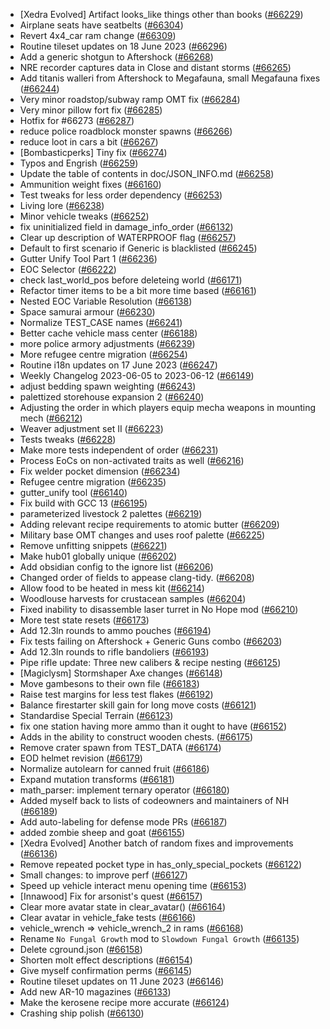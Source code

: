 * [Xedra Evolved] Artifact looks_like things other than books ([#66229](https://github.com/CleverRaven/Cataclysm-DDA/pull/66229))
* Airplane seats have seatbelts ([#66304](https://github.com/CleverRaven/Cataclysm-DDA/pull/66304))
* Revert 4x4_car ram change ([#66309](https://github.com/CleverRaven/Cataclysm-DDA/pull/66309))
* Routine tileset updates on 18 June 2023 ([#66296](https://github.com/CleverRaven/Cataclysm-DDA/pull/66296))
* Add a generic shotgun to Aftershock ([#66268](https://github.com/CleverRaven/Cataclysm-DDA/pull/66268))
* NRE recorder captures data in Close and distant storms ([#66265](https://github.com/CleverRaven/Cataclysm-DDA/pull/66265))
* Add titanis walleri from Aftershock to Megafauna, small Megafauna fixes ([#66244](https://github.com/CleverRaven/Cataclysm-DDA/pull/66244))
* Very minor roadstop/subway ramp OMT fix ([#66284](https://github.com/CleverRaven/Cataclysm-DDA/pull/66284))
* Very minor pillow fort fix ([#66285](https://github.com/CleverRaven/Cataclysm-DDA/pull/66285))
* Hotfix for #66273 ([#66287](https://github.com/CleverRaven/Cataclysm-DDA/pull/66287))
* reduce police roadblock monster spawns ([#66266](https://github.com/CleverRaven/Cataclysm-DDA/pull/66266))
* reduce loot in cars a bit ([#66267](https://github.com/CleverRaven/Cataclysm-DDA/pull/66267))
* [Bombasticperks] Tiny fix ([#66274](https://github.com/CleverRaven/Cataclysm-DDA/pull/66274))
* Typos and Engrish ([#66259](https://github.com/CleverRaven/Cataclysm-DDA/pull/66259))
* Update the table of contents in doc/JSON_INFO.md ([#66258](https://github.com/CleverRaven/Cataclysm-DDA/pull/66258))
* Ammunition weight fixes ([#66160](https://github.com/CleverRaven/Cataclysm-DDA/pull/66160))
* Test tweaks for less order dependency ([#66253](https://github.com/CleverRaven/Cataclysm-DDA/pull/66253))
* Living lore ([#66238](https://github.com/CleverRaven/Cataclysm-DDA/pull/66238))
* Minor vehicle tweaks ([#66252](https://github.com/CleverRaven/Cataclysm-DDA/pull/66252))
* fix uninitialized field in damage_info_order ([#66132](https://github.com/CleverRaven/Cataclysm-DDA/pull/66132))
* Clear up description of WATERPROOF flag ([#66257](https://github.com/CleverRaven/Cataclysm-DDA/pull/66257))
* Default to first scenario if Generic is blacklisted ([#66245](https://github.com/CleverRaven/Cataclysm-DDA/pull/66245))
* Gutter Unify Tool Part 1 ([#66236](https://github.com/CleverRaven/Cataclysm-DDA/pull/66236))
* EOC Selector ([#66222](https://github.com/CleverRaven/Cataclysm-DDA/pull/66222))
* check last_world_pos before deleteing world ([#66171](https://github.com/CleverRaven/Cataclysm-DDA/pull/66171))
* Refactor timer items to be a bit more time based ([#66161](https://github.com/CleverRaven/Cataclysm-DDA/pull/66161))
* Nested EOC Variable Resolution ([#66138](https://github.com/CleverRaven/Cataclysm-DDA/pull/66138))
* Space samurai armour ([#66230](https://github.com/CleverRaven/Cataclysm-DDA/pull/66230))
* Normalize TEST_CASE names ([#66241](https://github.com/CleverRaven/Cataclysm-DDA/pull/66241))
* Better cache vehicle mass center ([#66188](https://github.com/CleverRaven/Cataclysm-DDA/pull/66188))
* more police armory adjustments ([#66239](https://github.com/CleverRaven/Cataclysm-DDA/pull/66239))
* More refugee centre migration ([#66254](https://github.com/CleverRaven/Cataclysm-DDA/pull/66254))
* Routine i18n updates on 17 June 2023 ([#66247](https://github.com/CleverRaven/Cataclysm-DDA/pull/66247))
* Weekly Changelog 2023-06-05 to 2023-06-12 ([#66149](https://github.com/CleverRaven/Cataclysm-DDA/pull/66149))
* adjust bedding spawn weighting ([#66243](https://github.com/CleverRaven/Cataclysm-DDA/pull/66243))
* palettized storehouse expansion 2 ([#66240](https://github.com/CleverRaven/Cataclysm-DDA/pull/66240))
* Adjusting the order in which players equip mecha weapons in mounting mech ([#66212](https://github.com/CleverRaven/Cataclysm-DDA/pull/66212))
* Weaver adjustment set II ([#66223](https://github.com/CleverRaven/Cataclysm-DDA/pull/66223))
* Tests tweaks ([#66228](https://github.com/CleverRaven/Cataclysm-DDA/pull/66228))
* Make more tests independent of order ([#66231](https://github.com/CleverRaven/Cataclysm-DDA/pull/66231))
* Process EoCs on non-activated traits as well ([#66216](https://github.com/CleverRaven/Cataclysm-DDA/pull/66216))
* Fix welder pocket dimension ([#66234](https://github.com/CleverRaven/Cataclysm-DDA/pull/66234))
* Refugee centre migration ([#66235](https://github.com/CleverRaven/Cataclysm-DDA/pull/66235))
* gutter_unify tool ([#66140](https://github.com/CleverRaven/Cataclysm-DDA/pull/66140))
* Fix build with GCC 13 ([#66195](https://github.com/CleverRaven/Cataclysm-DDA/pull/66195))
* parameterized livestock 2 palettes ([#66219](https://github.com/CleverRaven/Cataclysm-DDA/pull/66219))
* Adding relevant recipe requirements to atomic butter ([#66209](https://github.com/CleverRaven/Cataclysm-DDA/pull/66209))
* Military base OMT changes and uses roof palette ([#66225](https://github.com/CleverRaven/Cataclysm-DDA/pull/66225))
* Remove unfitting snippets ([#66221](https://github.com/CleverRaven/Cataclysm-DDA/pull/66221))
* Make hub01 globally unique ([#66202](https://github.com/CleverRaven/Cataclysm-DDA/pull/66202))
* Add obsidian config to the ignore list ([#66206](https://github.com/CleverRaven/Cataclysm-DDA/pull/66206))
* Changed order of fields to appease clang-tidy. ([#66208](https://github.com/CleverRaven/Cataclysm-DDA/pull/66208))
* Allow food to be heated in mess kit ([#66214](https://github.com/CleverRaven/Cataclysm-DDA/pull/66214))
* Woodlouse harvests for crustacean samples ([#66204](https://github.com/CleverRaven/Cataclysm-DDA/pull/66204))
* Fixed inability to disassemble laser turret in No Hope mod ([#66210](https://github.com/CleverRaven/Cataclysm-DDA/pull/66210))
* More test state resets ([#66173](https://github.com/CleverRaven/Cataclysm-DDA/pull/66173))
* Add 12.3ln rounds to ammo pouches ([#66194](https://github.com/CleverRaven/Cataclysm-DDA/pull/66194))
* Fix tests failing on Aftershock + Generic Guns combo ([#66203](https://github.com/CleverRaven/Cataclysm-DDA/pull/66203))
* Add 12.3ln rounds to rifle bandoliers ([#66193](https://github.com/CleverRaven/Cataclysm-DDA/pull/66193))
* Pipe rifle update: Three new calibers & recipe nesting ([#66125](https://github.com/CleverRaven/Cataclysm-DDA/pull/66125))
* [Magiclysm] Stormshaper Axe changes ([#66148](https://github.com/CleverRaven/Cataclysm-DDA/pull/66148))
* Move gambesons to their own file ([#66183](https://github.com/CleverRaven/Cataclysm-DDA/pull/66183))
* Raise test margins for less test flakes ([#66192](https://github.com/CleverRaven/Cataclysm-DDA/pull/66192))
* Balance firestarter skill gain for long move costs ([#66121](https://github.com/CleverRaven/Cataclysm-DDA/pull/66121))
* Standardise Special Terrain ([#66123](https://github.com/CleverRaven/Cataclysm-DDA/pull/66123))
* fix one station having more ammo than it ought to have ([#66152](https://github.com/CleverRaven/Cataclysm-DDA/pull/66152))
* Adds in the ability to construct wooden chests. ([#66175](https://github.com/CleverRaven/Cataclysm-DDA/pull/66175))
* Remove crater spawn from TEST_DATA ([#66174](https://github.com/CleverRaven/Cataclysm-DDA/pull/66174))
* EOD helmet revision ([#66179](https://github.com/CleverRaven/Cataclysm-DDA/pull/66179))
* Normalize autolearn for canned fruit ([#66186](https://github.com/CleverRaven/Cataclysm-DDA/pull/66186))
* Expand mutation transforms ([#66181](https://github.com/CleverRaven/Cataclysm-DDA/pull/66181))
* math_parser: implement ternary operator ([#66180](https://github.com/CleverRaven/Cataclysm-DDA/pull/66180))
* Added myself back to lists of codeowners and maintainers of NH ([#66189](https://github.com/CleverRaven/Cataclysm-DDA/pull/66189))
* Add auto-labeling for defense mode PRs ([#66187](https://github.com/CleverRaven/Cataclysm-DDA/pull/66187))
* added zombie sheep and goat ([#66155](https://github.com/CleverRaven/Cataclysm-DDA/pull/66155))
* [Xedra Evolved] Another batch of random fixes and improvements ([#66136](https://github.com/CleverRaven/Cataclysm-DDA/pull/66136))
* Remove repeated pocket type in has_only_special_pockets ([#66122](https://github.com/CleverRaven/Cataclysm-DDA/pull/66122))
* Small changes: to improve perf ([#66127](https://github.com/CleverRaven/Cataclysm-DDA/pull/66127))
* Speed up vehicle interact menu opening time ([#66153](https://github.com/CleverRaven/Cataclysm-DDA/pull/66153))
* [Innawood] Fix for arsonist's quest ([#66157](https://github.com/CleverRaven/Cataclysm-DDA/pull/66157))
* Clear more avatar state in clear_avatar() ([#66164](https://github.com/CleverRaven/Cataclysm-DDA/pull/66164))
* Clear avatar in vehicle_fake tests ([#66166](https://github.com/CleverRaven/Cataclysm-DDA/pull/66166))
* vehicle_wrench => vehicle_wrench_2 in rams ([#66168](https://github.com/CleverRaven/Cataclysm-DDA/pull/66168))
* Rename `No Fungal Growth` mod to `Slowdown Fungal Growth` ([#66135](https://github.com/CleverRaven/Cataclysm-DDA/pull/66135))
* Delete cground.json ([#66158](https://github.com/CleverRaven/Cataclysm-DDA/pull/66158))
* Shorten molt effect descriptions ([#66154](https://github.com/CleverRaven/Cataclysm-DDA/pull/66154))
* Give myself confirmation perms ([#66145](https://github.com/CleverRaven/Cataclysm-DDA/pull/66145))
* Routine tileset updates on 11 June 2023 ([#66146](https://github.com/CleverRaven/Cataclysm-DDA/pull/66146))
* Add new AR-10 magazines ([#66133](https://github.com/CleverRaven/Cataclysm-DDA/pull/66133))
* Make the kerosene recipe more accurate ([#66124](https://github.com/CleverRaven/Cataclysm-DDA/pull/66124))
* Crashing ship polish ([#66130](https://github.com/CleverRaven/Cataclysm-DDA/pull/66130))
